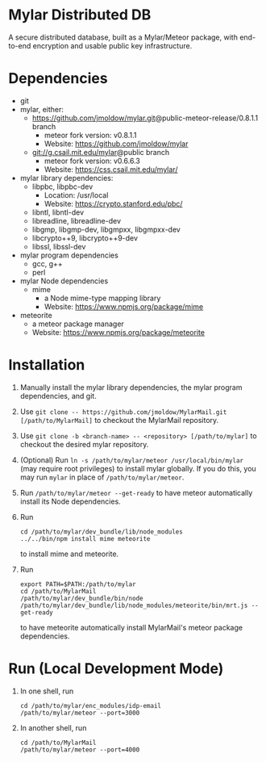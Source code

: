 Mylar Distributed DB
====================

A secure distributed database, built as a Mylar/Meteor package, with end-to-end encryption and usable public key infrastructure.

Dependencies
============

- git
- mylar, either:
  - <https://github.com/jmoldow/mylar.git>@public-meteor-release/0.8.1.1 branch
    - meteor fork version: v0.8.1.1
    - Website: <https://github.com/jmoldow/mylar>
  - <git://g.csail.mit.edu/mylar>@public branch
    - meteor fork version: v0.6.6.3
    - Website: <https://css.csail.mit.edu/mylar/>
- mylar library dependencies:
  - libpbc, libpbc-dev
    - Location: /usr/local
    - Website: <https://crypto.stanford.edu/pbc/>
  - libntl, libntl-dev
  - libreadline, libreadline-dev
  - libgmp, libgmp-dev, libgmpxx, libgmpxx-dev
  - libcrypto++9, libcrypto++9-dev
  - libssl, libssl-dev
- mylar program dependencies
  - gcc, g++
  - perl
- mylar Node dependencies
  - mime
    - a Node mime-type mapping library
    - Website: <https://www.npmjs.org/package/mime>
- meteorite
  - a meteor package manager
  - Website: <https://www.npmjs.org/package/meteorite>

Installation
============

1. Manually install the mylar library dependencies, the mylar program
   dependencies, and git.

1. Use ```git clone -- https://github.com/jmoldow/MylarMail.git
   [/path/to/MylarMail]``` to checkout the MylarMail repository.

1. Use ```git clone -b <branch-name> -- <repository> [/path/to/mylar]``` to
   checkout the desired mylar repository.

1. (Optional) Run ```ln -s /path/to/mylar/meteor /usr/local/bin/mylar ``` (may
   require root privileges) to install mylar globally. If you do this, you may
   run ```mylar``` in place of ```/path/to/mylar/meteor```.

1. Run ```/path/to/mylar/meteor --get-ready``` to have meteor automatically
   install its Node dependencies.

1. Run
   ```
   cd /path/to/mylar/dev_bundle/lib/node_modules
   ../../bin/npm install mime meteorite
   ```
   to install mime and meteorite.

1. Run
   ```
   export PATH=$PATH:/path/to/mylar
   cd /path/to/MylarMail
   /path/to/mylar/dev_bundle/bin/node /path/to/mylar/dev_bundle/lib/node_modules/meteorite/bin/mrt.js --get-ready
   ```
   to have meteorite automatically install MylarMail's meteor package dependencies.

Run (Local Development Mode)
============================

1. In one shell, run
   ```
   cd /path/to/mylar/enc_modules/idp-email
   /path/to/mylar/meteor --port=3000
   ```

1. In another shell, run
   ```
   cd /path/to/MylarMail
   /path/to/mylar/meteor --port=4000
   ```

